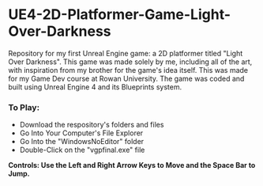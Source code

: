 # UE4-2D-Platformer-Game-Light-Over-Darkness
Repository for my first Unreal Engine game: a 2D platformer titled "Light Over Darkness". This game was made solely by me, including all of the art, with inspiration from my brother for the game's idea itself. This was made for my Game Dev course at Rowan University. The game was coded and built using Unreal Engine 4 and its Blueprints system.

### To Play:
- Download the respository's folders and files
- Go Into Your Computer's File Explorer
- Go Into the "WindowsNoEditor" folder
- Double-Click on the "vgpfinal.exe" file

**Controls: Use the Left and Right Arrow Keys to Move and the Space Bar to Jump.**
